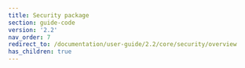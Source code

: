 ```yaml
---
title: Security package
section: guide-code
version: '2.2'
nav_order: 7
redirect_to: /documentation/user-guide/2.2/core/security/overview
has_children: true
---
```

